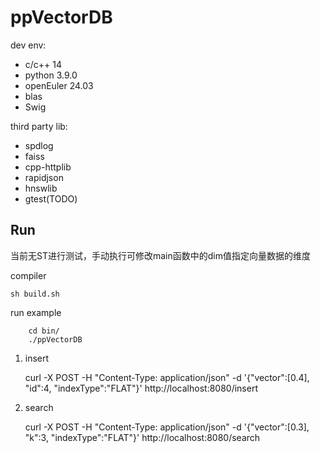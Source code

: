 
# ppVectorDB

  

dev env:
- c/c++ 14
- python 3.9.0
- openEuler 24.03
- blas
- Swig

  
  

third party lib:
- spdlog
- faiss
- cpp-httplib
- rapidjson
- hnswlib
- gtest(TODO)

  

## Run
当前无ST进行测试，手动执行可修改main函数中的dim值指定向量数据的维度

compiler

    sh build.sh


run example
```
    cd bin/
    ./ppVectorDB
```

 1. insert
	

    curl -X POST -H "Content-Type: application/json" -d '{"vector":[0.4], "id":4, "indexType":"FLAT"}' http://localhost:8080/insert

 2. search
 

    curl -X POST -H "Content-Type: application/json" -d '{"vector":[0.3], "k":3, "indexType":"FLAT"}' http://localhost:8080/search
